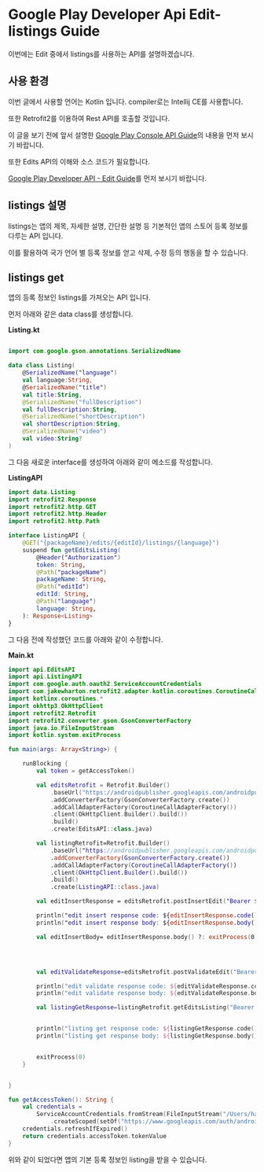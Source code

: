 # Google Play Developer Api Edit-listings Guide

이번에는 Edit 중에서 listings를 사용하는 API를 설명하겠습니다.


## 사용 환경

이번 글에서 사용할 언어는 Kotlin 입니다. compiler로는 Intellij CE를 사용합니다.

또한 Retrofit2를 이용하여 Rest API를 호출할 것입니다.

이 글을 보기 전에 앞서 설명한 [Google Play Console API Guide](https://github.com/Moony-H/GooglePlayConsoleAPIGuide)의 내용을 먼저 보시기 바랍니다.

또한 Edits API의 이해와 소스 코드가 필요합니다.

[Google Play Developer API - Edit Guide](https://github.com/Moony-H/GooglePlayDeveloperApi-Edit-Guide)를 먼저 보시기 바랍니다.

## listings 설명

listings는 앱의 제목, 자세한 설명, 간단한 설명 등 기본적인 앱의 스토어 등록 정보를 다루는 API 입니다.

이를 활용하여 국가 언어 별 등록 정보를 얻고 삭제, 수정 등의 행동을 할 수 있습니다.



## listings get

앱의 등록 정보인 listings를 가져오는 API 입니다.

먼저 아래와 같은 data class를 생성합니다.

**Listing.kt**

```kotlin

import com.google.gson.annotations.SerializedName

data class Listing(
    @SerializedName("language")
    val language:String,
    @SerializedName("title")
    val title:String,
    @SerializedName("fullDescription")
    val fullDescription:String,
    @SerializedName("shortDescription")
    val shortDescription:String,
    @SerializedName("video")
    val video:String?
)
```

그 다음 새로운 interface를 생성하여 아래와 같이 메소드를 작성합니다.

**ListingAPI**

```kotlin
import data.Listing
import retrofit2.Response
import retrofit2.http.GET
import retrofit2.http.Header
import retrofit2.http.Path

interface ListingAPI {
    @GET("{packageName}/edits/{editId}/listings/{language}")
    suspend fun getEditsListing(
        @Header("Authorization")
        token: String,
        @Path("packageName")
        packageName: String,
        @Path("editId")
        editId: String,
        @Path("language")
        language: String,
    ): Response<Listing>
}
```

그 다음 전에 작성했던 코드를 아래와 같이 수정합니다.

**Main.kt**

```kotlin
import api.EditsAPI
import api.ListingAPI
import com.google.auth.oauth2.ServiceAccountCredentials
import com.jakewharton.retrofit2.adapter.kotlin.coroutines.CoroutineCallAdapterFactory
import kotlinx.coroutines.*
import okhttp3.OkHttpClient
import retrofit2.Retrofit
import retrofit2.converter.gson.GsonConverterFactory
import java.io.FileInputStream
import kotlin.system.exitProcess

fun main(args: Array<String>) {

    runBlocking {
        val token = getAccessToken()

        val editsRetrofit = Retrofit.Builder()
            .baseUrl("https://androidpublisher.googleapis.com/androidpublisher/v3/applications/")
            .addConverterFactory(GsonConverterFactory.create())
            .addCallAdapterFactory(CoroutineCallAdapterFactory())
            .client(OkHttpClient.Builder().build())
            .build()
            .create(EditsAPI::class.java)

        val listingRetrofit=Retrofit.Builder()
            .baseUrl("https://androidpublisher.googleapis.com/androidpublisher/v3/applications/")
            .addConverterFactory(GsonConverterFactory.create())
            .addCallAdapterFactory(CoroutineCallAdapterFactory())
            .client(OkHttpClient.Builder().build())
            .build()
            .create(ListingAPI::class.java)

        val editInsertResponse = editsRetrofit.postInsertEdit("Bearer $token", "com.dpectrum.holymolysheet")

        println("edit insert response code: ${editInsertResponse.code()}")
        println("edit insert response body: ${editInsertResponse.body()}")

        val editInsertBody= editInsertResponse.body() ?: exitProcess(0)




        val editValidateResponse=editsRetrofit.postValidateEdit("Bearer $token","com.dpectrum.holymolysheet",editInsertBody.id)

        println("edit validate response code: ${editValidateResponse.code()}")
        println("edit validate response body: ${editValidateResponse.body()}")

        val listingGetResponse=listingRetrofit.getEditsListing("Bearer $token", "com.dpectrum.holymolysheet",editInsertBody.id,"ko-KR")


        println("listing get response code: ${listingGetResponse.code()}")
        println("listing get response body: ${listingGetResponse.body()}")


        exitProcess(0)
    }


}

fun getAccessToken(): String {
    val credentials =
        ServiceAccountCredentials.fromStream(FileInputStream("/Users/hanmunhwi/Desktop/Google Play Console Key/pc-api-5791105689854140514-65-de5fdf8795d0.json"))
            .createScoped(setOf("https://www.googleapis.com/auth/androidpublisher"))
    credentials.refreshIfExpired()
    return credentials.accessToken.tokenValue
}

```

위와 같이 되었다면 앱의 기본 등록 정보인 listing을 받을 수 있습니다.

